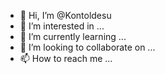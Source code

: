 - 👋 Hi, I’m @Kontoldesu
- 👀 I’m interested in ...
- 🌱 I’m currently learning ...
- 💞️ I’m looking to collaborate on ...
- 📫 How to reach me ...

<!---
Kontoldesu/Kontoldesu is a ✨ special ✨ repository because its `README.md` (this file) appears on your GitHub profile.
You can click the Preview link to take a look at your changes.
--->

